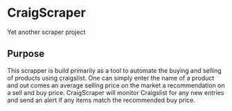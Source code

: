 # CraigScraper
Yet another scraper project 

## Purpose
This scrapper is build primarily as a tool to automate the buying and selling of products using craigslist.
One can simply enter the name of a product and out comes an average selling price on the market a recommendation on a sell and buy 
price. CraigScraper will monitor Craigslist for any new entries and send an alert if any items match the recommended buy price.

